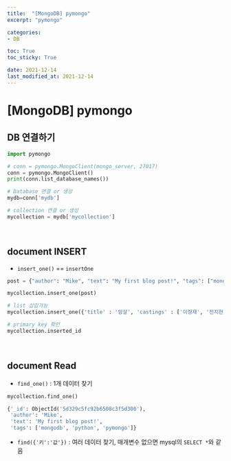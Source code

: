 ```yaml
---
title:  "[MongoDB] pymongo"
excerpt: "pymongo"

categories:
- DB

toc: True
toc_sticky: True

date: 2021-12-14
last_modified_at: 2021-12-14
---
```


# [MongoDB] pymongo

## DB 연결하기

```python
import pymongo

# conn = pymongo.MongoClient(mongo_server, 27017)
conn = pymongo.MongoClient()
print(conn.list_database_names())

# Database 연결 or 생성
mydb=conn['mydb']

# collection 연결 or 생성
mycollection = mydb['mycollection']
```

<br>

## document INSERT

- `insert_one()` == `insertOne`

```python
post = {"author": "Mike", "text": "My first blog post!", "tags": ["mongodb", "python", "pymongo"] }

mycollection.insert_one(post)

# list 삽입가능
mycollection.insert_one({'title' : '암살', 'castings' : ['이정재', '전지현', '하정우']})

# primary key 확인
mycollection.inserted_id
```

<br>

## document Read

- `find_one()` : 1개 데이터 찾기

```python
mycollection.find_one()

{'_id': ObjectId('5d329c5fc92b6508c3f5d300'),
 'author': 'Mike',
 'text': 'My first blog post!',
 'tags': ['mongodb', 'python', 'pymongo']}
 ```

 - `find({'키':'값'})` : 여러 데이터 찾기, 매개변수 없으면 mysql의 `SELECT *`와 같음

<br>

